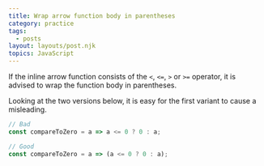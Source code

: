 ```yaml
---
title: Wrap arrow function body in parentheses
category: practice
tags:
  - posts
layout: layouts/post.njk
topics: JavaScript
---
```


If the inline arrow function consists of the `<`, `<=`, `>` or `>=` operator, it is advised to wrap the function body in parentheses.

Looking at the two versions below, it is easy for the first variant to cause a misleading.

```js
// Bad
const compareToZero = a => a <= 0 ? 0 : a;

// Good
const compareToZero = a => (a <= 0 ? 0 : a);
```